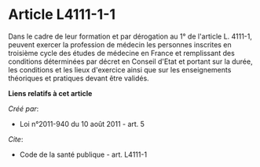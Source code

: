 # Article L4111-1-1

Dans le cadre de leur formation et par dérogation au 1° de l'article L. 4111-1, peuvent exercer la profession de médecin les
personnes inscrites en troisième cycle des études de médecine en France et remplissant des conditions déterminées par décret
en Conseil d'Etat et portant sur la durée, les conditions et les lieux d'exercice ainsi que sur les enseignements théoriques
et pratiques devant être validés.

**Liens relatifs à cet article**

_Créé par_:

  - Loi n°2011-940 du 10 août 2011 - art. 5

_Cite_:

  - Code de la santé publique - art. L4111-1
